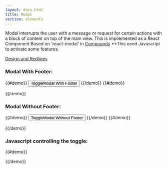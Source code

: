```yaml
---
layout: docs.html
title: Modal
section: elements
---
```


Modal interrupts the user with a message or request for certain actions with a block of content on top of the main view.
This is impliemented as a React Component Based on 'react-modal' in [Compounds](https://pearson-higher-ed.github.io/compounds/#/)
**This need Javascript to activate some features.

[Design and Redlines](http://pearson-higher-ed.github.io/design/c/modal/beta/)




### Modal With Footer:
{{#demo}}
  <button class="pe-btn__cta_t--btn_xlarge" onclick="toggleModal('modalPortalWithFooter')">ToggleModal With Footer</button>
{{/demo}}
{{#demo}}
<div id="modalPortalWithFooter" class="modalPortal" style="display:none;">
  <div class="modalOverlay">
  <div class="pe-template__static-medium modalContent" tabindex="-1" role="dialog" aria-label="Modal" aria-labelledby="modalContent">
    <div id="modalHeader" class="modalHeader">
      <h2 id="modalHeaderText" class="modalHeaderText pe-title">Basic Title</h2>
    </div>
      <div id="modalBody" class="modalBody" tabindex="0">
        <p>
          Lorem ipsum dolor sit amet, consectetur adipiscing elit.Lorem ipsum dolor sit amet, consectetur adipiscing elit. Mauris id lorem tellus. Proin a lacus ipsum. Cras scelerisque massa augue, ut efficitur eros dignissim in. Vivamus massa ex, dictum sit amet est at, facilisis venenatis risus. Nullam ipsum diam, ullamcorper ac aliquet sed, sagittis vitae nisi. Curabitur molestie, nisi quis pellentesque interdum, dui sapien finibus justo, vel tempus dolor tortor eu leo. Quisque molestie mi tempus augue consequat porttitor. Proin eget odio sed mi facilisis elementum quis ac elit. Lorem ipsum dolor sit amet, consectetur adipiscing elit.Lorem ipsum dolor sit amet, consectetur adipiscing elit.Lorem ipsum dolor sit amet, consectetur adipiscing elit. Mauris id lorem tellus. Lorem ipsum dolor sit amet, consectetur adipiscing elit.Lorem ipsum dolor sit amet, consectetur adipiscing elit. Mauris id lorem tellus. Proin a lacus ipsum. Cras scelerisque massa augue, ut efficitur eros dignissim in. Vivamus massa ex, dictum sit amet est at, facilisis venenatis risus. Nullam ipsum diam, ullamcorper ac aliquet sed, sagittis vitae nisi. Curabitur molestie, nisi quis pellentesque interdum, dui sapien finibus justo, vel tempus dolor tortor eu leo. Quisque molestie mi tempus augue consequat porttitor. Proin eget odio sed mi facilisis elementum quis ac elit. Lorem ipsum dolor sit amet, consectetur adipiscing elit.Lorem ipsum dolor sit amet, consectetur adipiscing elit.Lorem ipsum dolor sit amet, consectetur adipiscing elit. Mauris id lorem tellus. Lorem ipsum dolor sit amet, consectetur adipiscing elit.Lorem ipsum dolor sit amet, consectetur adipiscing elit. Mauris id lorem tellus. Proin a lacus ipsum. Cras scelerisque massa augue, ut efficitur eros dignissim in. Vivamus massa ex, dictum sit amet est at, facilisis venenatis risus. Nullam ipsum diam, ullamcorper ac aliquet sed, sagittis vitae nisi. Curabitur molestie, nisi quis pellentesque interdum, dui sapien finibus justo, vel tempus dolor tortor eu leo.aliquet sed, sagittis vitae nisi. Curabitur molestie, nisi quis pellentesque interdum, dui sapien finibus justo, vel tempus dolor tortor eu leo. aliquet sed, sagittis vitae nisi. Curabitur molestie, nisi quis pellentesque interdum, dui sapien finibus justo, vel tempus dolor tortor eu leo.aliquet sed, sagittis vitae nisi. Curabitur molestie, nisi quis pellentesque interdum, dui sapien finibus justo, vel tempus dolor tortor eu leo.piscing elit. Mauris id lorem tellus. Lorem ipsum dolor sit amet, consectetur adipiscing elit.Lorem ipsum dolor sit amet, consectetur adipiscing elit. Mauris id lorem tellus. Proin a lacus ipsum. Cras scelerisque massa augue, ut efficitur eros dignissim in. Vivamus massa ex, dictum sit amet est at, facilisis venenatis risus. Nullam ipsum diam, ullamcorper ac aliquet sed, sagittis vitae nisi. Curabitur molestie, nisi quis pellentesque interdum, dui sapien finibus justo, vel tempus dolor tortor eu leo. Quisque molestie mi tempus augue consequat porttitor. Proin eget odio sed mi facilisis elementum quis ac elit. Lorem ipsum dolor sit amet, consectetur adipiscing elit.Lorem ipsum dolor sit amet, consectetur adipiscing elit.Lorem ipsum dolor sit amet, consectetur adipiscing elit. Mauris id lorem tellus. Lorem ipsum dolor sit amet, consectetur adipiscing elit.Lorem ipsum dolor sit amet, consectetur adipiscing elit. Mauris id lorem tellus. Proin a lacus ipsum. Cras scelerisque massa augue, ut efficitur eros dignissim in. Vivamus massa ex, dictum sit amet est at, facilisis venenatis risus. Nullam ipsum diam, ullamcorper ac aliquet sed, sagittis vitae nisi. Curabitur molestie, nisi quis pellentesque interdum, dui sapien finibus justo, vel tempus dolor tortor eu leo.aliquet sed, sagittis vitae nisi. Curabitur molestie, nisi quis pellentesque interdum, dui sapien finibus justo, vel tempus dolor tortor eu leo. aliquet sed, sagittis vitae nisi. Curabitur molestie, nisi quis pellentesque interdum, dui sapien finibus justo, vel tempus dolor tortor eu leo.aliquet sed, sagittis vitae nisi. Curabitur molestie, nisi quis pellentesque interdum, dui sapien finibus justo, vel tempus dolor tortor eu leo.
          piscing elit. Mauris id lorem tellus. Lorem ipsum dolor sit amet, consectetur adipiscing elit.Lorem ipsum dolor sit amet, consectetur adipiscing elit. Mauris id lorem tellus. Proin a lacus ipsum. Cras scelerisque massa augue, ut efficitur eros dignissim in. Vivamus massa ex, dictum sit amet est at, facilisis venenatis risus. Nullam ipsum diam, ullamcorper ac aliquet sed, sagittis vitae nisi. Curabitur molestie, nisi quis pellentesque interdum, dui sapien finibus justo, vel tempus dolor tortor eu leo. Quisque molestie mi tempus augue consequat porttitor. Proin eget odio sed mi facilisis elementum quis ac elit. Lorem ipsum dolor sit amet, consectetur adipiscing elit.Lorem ipsum dolor sit amet, consectetur adipiscing elit.Lorem ipsum dolor sit amet, consectetur adipiscing elit. Mauris id lorem tellus. Lorem ipsum dolor sit amet, consectetur adipiscing elit.Lorem ipsum dolor sit amet, consectetur adipiscing elit. Mauris id lorem tellus. Proin a lacus ipsum. Cras scelerisque massa augue, ut efficitur eros dignissim in. Vivamus massa ex, dictum sit amet est at, facilisis venenatis risus. Nullam ipsum diam, ullamcorper ac aliquet sed, sagittis vitae nisi. Curabitur molestie, nisi quis pellentesque interdum, dui sapien finibus justo, vel tempus dolor tortor eu leo.aliquet sed, sagittis vitae nisi. Curabitur molestie, nisi quis pellentesque interdum, dui sapien finibus justo, vel tempus dolor tortor eu leo. aliquet sed, sagittis vitae nisi. Curabitur molestie, nisi quis pellentesque interdum, dui sapien finibus justo, vel tempus dolor tortor eu leo.aliquet sed, sagittis vitae nisi. Curabitur molestie, nisi quis pellentesque interdum, dui sapien finibus justo, vel tempus dolor tortor eu leo.
        </p>
      </div>
      <div class="modalFooter">
        <button class="modalCancel pe-btn--btn_large" onclick="toggleModal('modalPortalWithFooter')">Standard Button</button>
        <button class="modalSave pe-btn__cta_t--btn_large">Standard Button</button>
      </div>
    </div>
  </div>
</div>
{{/demo}}


### Modal Without Footer:
{{#demo}}
<button class="pe-btn__primary--btn_xlarge" onclick="toggleModal('modalPortalWithoutFooter')">ToggleModal Without Footer</button>
{{/demo}}
{{#demo}}
<div id="modalPortalWithoutFooter" class="modalPortal" style="display:none;">
  <div class="modalOverlay">
  <div class="pe-template__static-medium modalContent" tabindex="-1" role="dialog" aria-label="Modal" aria-labelledby="modalContent">
    <div id="modalHeader" class="modalHeader">
      <button class="modalClose pe-icon--btn" onclick="toggleModal('modalPortalWithoutFooter')">
      <svg class="pe-icon--remove-sm-24" focusable="false" role="img" aria-hidden="false" aria-labelledby="_3d82fc60-2926-11e7-8bd0-375a85c4a530">
        <title id="_3d82fc60-2926-11e7-8bd0-375a85c4a530">close dialog</title>
        <use xmlns:xlink="http://www.w3.org/1999/xlink" xlink:href="#remove-sm-24"></use>
      </svg>
      </button>
      <h2 id="modalHeaderText" class="modalHeaderText pe-title">Basic Title</h2>
    </div>
      <div id="modalBody" class="modalBody" tabindex="0">
        <p>
          Lorem ipsum dolor sit amet, consectetur adipiscing elit.Lorem ipsum dolor sit amet, consectetur adipiscing elit. Mauris id lorem tellus. Proin a lacus ipsum. Cras scelerisque massa augue, ut efficitur eros dignissim in. Vivamus massa ex, dictum sit amet est at, facilisis venenatis risus. Nullam ipsum diam, ullamcorper ac aliquet sed, sagittis vitae nisi. Curabitur molestie, nisi quis pellentesque interdum, dui sapien finibus justo, vel tempus dolor tortor eu leo. Quisque molestie mi tempus augue consequat porttitor. Proin eget odio sed mi facilisis elementum quis ac elit. Lorem ipsum dolor sit amet, consectetur adipiscing elit.Lorem ipsum dolor sit amet, consectetur adipiscing elit.Lorem ipsum dolor sit amet, consectetur adipiscing elit. Mauris id lorem tellus. Lorem ipsum dolor sit amet, consectetur adipiscing elit.Lorem ipsum dolor sit amet, consectetur adipiscing elit. Mauris id lorem tellus. Proin a lacus ipsum. Cras scelerisque massa augue, ut efficitur eros dignissim in. Vivamus massa ex, dictum sit amet est at, facilisis venenatis risus. Nullam ipsum diam, ullamcorper ac aliquet sed, sagittis vitae nisi. Curabitur molestie, nisi quis pellentesque interdum, dui sapien finibus justo, vel tempus dolor tortor eu leo. Quisque molestie mi tempus augue consequat porttitor. Proin eget odio sed mi facilisis elementum quis ac elit. Lorem ipsum dolor sit amet, consectetur adipiscing elit.Lorem ipsum dolor sit amet, consectetur adipiscing elit.Lorem ipsum dolor sit amet, consectetur adipiscing elit. Mauris id lorem tellus. Lorem ipsum dolor sit amet, consectetur adipiscing elit.Lorem
        </p>
      </div>
    </div>
  </div>
</div>
{{/demo}}


### Javascript controlling the toggle:

{{#demo}}
<script>
 function toggleModal(target){
    const portal            = document.getElementById(target);
    const headerCloseButton = document.getElementsByClassName('modalClose')[0];
    const footerCloseButton = document.getElementsByClassName('modalCancel')[0];
    const modalBody         = document.getElementsByClassName('modalBody')[0];
    const modalBody2        = document.getElementsByClassName('modalBody')[1];
    const modalContent      = document.getElementsByClassName('modalContent')[0];
    const modalOverlay      = document.getElementsByClassName('modalOverlay')[0];
    const header            = document.getElementsByClassName('modalHeader')[0];
    const footer            = document.getElementsByClassName('modalFooter')[0];

    // apply padding based on clientHeight...
    const windowHeight  = window.innerHeight;
    const contentHeight = modalContent.offsetHeight;
    const paddingHeight = (windowHeight - contentHeight) / 2;
    const padding       = paddingHeight > 60 ? paddingHeight : 60;
    const headerHeight  = header.getBoundingClientRect().height;
    const footerHeight  = footer.getBoundingClientRect().height;

    modalBody.style     = `max-height:${windowHeight - (headerHeight + footerHeight + 120)}px`
    modalOverlay.style  = `padding-top:${padding}px; padding-bottom:${padding}px;`;

    portal.style.display = (portal.style.display === "none") ? "" : "none";

    if(portal.style.display === ""){
      // apply Focus to close button on open...
      headerCloseButton ? headerCloseButton.focus() : footerCloseButton.focus();
      document.body.style = "overflow:hidden;"
    }

    if(portal.style.display === "none"){
      document.body.style = ""
    }

 }

 // conditional borders on modalbody if scrollbar is present...

 modalBody.className  = (modalBody.clientHeight < modalBody.scrollHeight) ? 'modalBody modalBody_border' : 'modalBody';
 modalBody2.className = (modalBody2.clientHeight < modalBody2.scrollHeight) ? 'modalBody modalBody_border' : 'modalBody';

 window.onresize = (e) => {
   modalBody.className  = (modalBody.clientHeight < modalBody.scrollHeight) ? 'modalBody modalBody_border' : 'modalBody';
   modalBody2.className = (modalBody2.clientHeight < modalBody2.scrollHeight) ? 'modalBody modalBody_border' : 'modalBody';
 }


</script>
{{/demo}}
